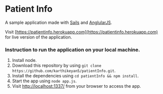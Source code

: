 # Patient Info

A sample application made with [Sails](http://sailsjs.org) and [AnglularJS](https://angularjs.org).

Visit [https://patientinfo.herokuapp.com](https://patientinfo.herokuapp.com) for live version of the application.

### Instruction to run the application on your local machine.
1. Install node.
2. Download this repository by using `git clone https://github.com/karthikeyan5/patientInfo.git`.
3. Install the dependencies using `cd patientInfo && npm install`.
4. Start the app using `node app.js`. 
5. Visit [http://localhost:1337/](http://localhost:1337/) from your browser to access the app.
